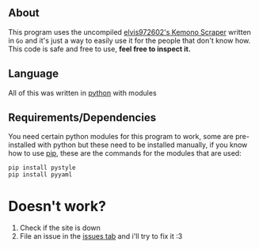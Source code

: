 ## About
This program uses the uncompiled [elvis972602's Kemono Scraper](https://github.com/elvis972602/Kemono-scraper) written in `Go` and it's just a way to easily use it for the people that don't know how.<br>
This code is safe and free to use, **feel free to inspect it.**
## Language
All of this was written in [python](https://www.python.org/) with modules
## Requirements/Dependencies
You need certain python modules for this program to work, some are pre-installed with python but these need to be installed manually, if you know how to use [pip](https://pypi.org/project/pip/), these are the commands for the modules that are used:
```
pip install pystyle
pip install pyyaml
```
# Doesn't work?
1. Check if the site is down<br>
2. File an issue in the [issues tab](https://github.com/DD87686/Kempro/issues) and i'll try to fix it :3
